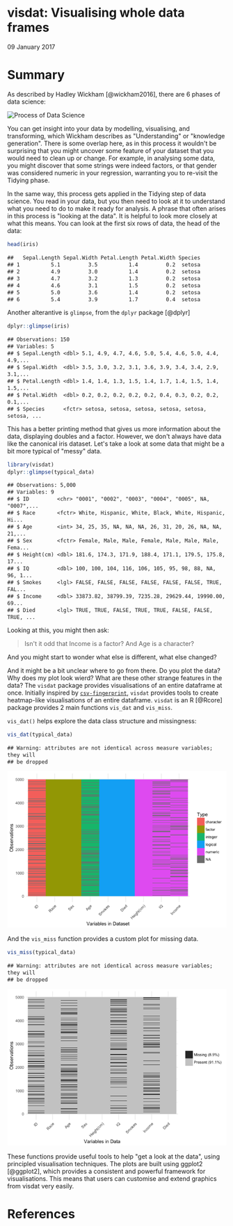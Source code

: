 # visdat: Visualising whole data frames
09 January 2017  

# Summary

As described by Hadley Wickham [@wickham2016], there are 6 phases of data science:

![Process of Data Science](http://r4ds.had.co.nz/diagrams/data-science.png)

You can get insight into your data by modelling, visualising, and transforming, which Wickham describes as "Understanding" or "knowledge generation". There is some overlap here, as in this process it wouldn't be surprising that you might uncover some feature of your dataset that you would need to clean up or change. For example, in analysing some data, you might discover that some strings were indeed factors, or that gender was considered numeric in your regression, warranting you to re-visit the Tidying phase.

In the same way, this process gets applied in the Tidying step of data science. You read in your data, but you then need to look at it to understand what you need to do to make it ready for analysis. A phrase that often arises in this process is "looking at the data". It is helpful to look more closely at what this means. You can look at the first six rows of data, the head of the data:


```r
head(iris)
```

```
##   Sepal.Length Sepal.Width Petal.Length Petal.Width Species
## 1          5.1         3.5          1.4         0.2  setosa
## 2          4.9         3.0          1.4         0.2  setosa
## 3          4.7         3.2          1.3         0.2  setosa
## 4          4.6         3.1          1.5         0.2  setosa
## 5          5.0         3.6          1.4         0.2  setosa
## 6          5.4         3.9          1.7         0.4  setosa
```

Another alterantive is `glimpse`, from the `dplyr` package [@dplyr]


```r
dplyr::glimpse(iris)
```

```
## Observations: 150
## Variables: 5
## $ Sepal.Length <dbl> 5.1, 4.9, 4.7, 4.6, 5.0, 5.4, 4.6, 5.0, 4.4, 4.9,...
## $ Sepal.Width  <dbl> 3.5, 3.0, 3.2, 3.1, 3.6, 3.9, 3.4, 3.4, 2.9, 3.1,...
## $ Petal.Length <dbl> 1.4, 1.4, 1.3, 1.5, 1.4, 1.7, 1.4, 1.5, 1.4, 1.5,...
## $ Petal.Width  <dbl> 0.2, 0.2, 0.2, 0.2, 0.2, 0.4, 0.3, 0.2, 0.2, 0.1,...
## $ Species      <fctr> setosa, setosa, setosa, setosa, setosa, setosa, ...
```

This has a better printing method that gives us more information about the data, displaying doubles and a factor. However, we don't always have data like the canonical iris dataset. Let's take a look at some data that might be a bit more typical of "messy" data.


```r
library(visdat)
dplyr::glimpse(typical_data)
```

```
## Observations: 5,000
## Variables: 9
## $ ID         <chr> "0001", "0002", "0003", "0004", "0005", NA, "0007",...
## $ Race       <fctr> White, Hispanic, White, Black, White, Hispanic, Hi...
## $ Age        <int> 34, 25, 35, NA, NA, NA, 26, 31, 20, 26, NA, NA, 21,...
## $ Sex        <fctr> Female, Male, Male, Female, Male, Male, Male, Fema...
## $ Height(cm) <dbl> 181.6, 174.3, 171.9, 188.4, 171.1, 179.5, 175.8, 17...
## $ IQ         <dbl> 100, 100, 104, 116, 106, 105, 95, 98, 88, NA, 96, 1...
## $ Smokes     <lgl> FALSE, FALSE, FALSE, FALSE, FALSE, FALSE, TRUE, FAL...
## $ Income     <dbl> 33873.82, 38799.39, 7235.28, 29629.44, 19990.00, 69...
## $ Died       <lgl> TRUE, TRUE, FALSE, TRUE, TRUE, FALSE, FALSE, TRUE, ...
```

Looking at this, you might then ask:

> Isn't it odd that Income is a factor? And Age is a character? 

And you might start to wonder what else is different, what else changed? 

And it might be a bit unclear where to go from there. Do you plot the data? Why does my plot look wierd? What are these other strange features in the data? The `visdat` package provides visualisations of an entire dataframe at once. Initially inspired by [`csv-fingerprint`](https://github.com/setosa/csv-fingerprint), `visdat` provides tools to create heatmap-like visualisations of an entire dataframe. `visdat` is an R [@Rcore] package provides 2 main functions `vis_dat` and `vis_miss`.

`vis_dat()` helps explore the data class structure and missingness:


```r
vis_dat(typical_data)
```

```
## Warning: attributes are not identical across measure variables; they will
## be dropped
```

![](paper_files/figure-html/load-data-1.png)<!-- -->

And the `vis_miss` function provides a custom plot for missing data.


```r
vis_miss(typical_data)
```

```
## Warning: attributes are not identical across measure variables; they will
## be dropped
```

![](paper_files/figure-html/unnamed-chunk-1-1.png)<!-- -->

These functions provide useful tools to help "get a look at the data", using principled visualisation techniques. The plots are built using ggplot2 [@ggplot2], which provides a consistent and powerful framework for visualisations. This means that users can customise and extend graphics from visdat very easily.

# References
